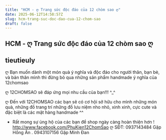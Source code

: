 ```yaml
---
title: "HCM - ღ Trang sức độc đáo của 12 chòm sao ღ"
date: 2025-06-12T14:58:57Z
slug: hcm-trang-suc-doc-dao-cua-12-chom-sao
draft: false
---
```


## HCM - ღ Trang sức độc đáo của 12 chòm sao ღ

## tieutieuly

ღ Bạn muốn dành một món quà ý nghĩa và độc đáo cho người thân, bạn bè, và bản thân mình thì đừng bỏ qua những sản phẩm handmade ý nghĩa của 12chomsao

ღ 12CHOMSAO sẽ đáp ứng mọi nhu cầu của bạn!!! ^_^ 

ღ Đến với 12CHOMSAO các bạn sẽ có cơ hội sở hữu cho mình những món quà, những đồ trang trí những đồ lưu niệm nho nhỏ, xinh xinh, cực cute và đặc biệt là các mặt hàng handmade ^^ 

+ Rất mong sự ủng hộ của các bạn để shop ngày càng hoàn thiện hơn !
http://www.facebook.com/PhuKien12ChomSao
ღ SĐT: 0937143484 Gặp Hồng Ân .
          0943107156 Gặp Minh Đan
